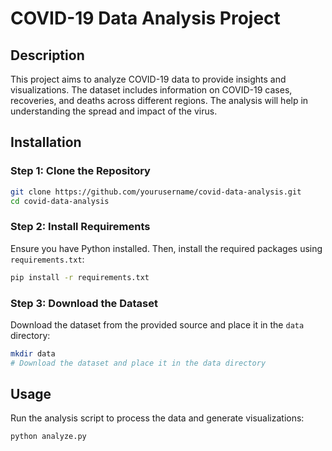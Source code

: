 # COVID-19 Data Analysis Project

## Description
This project aims to analyze COVID-19 data to provide insights and visualizations. The dataset includes information on COVID-19 cases, recoveries, and deaths across different regions. The analysis will help in understanding the spread and impact of the virus.

## Installation

### Step 1: Clone the Repository
```bash
git clone https://github.com/yourusername/covid-data-analysis.git
cd covid-data-analysis
```

### Step 2: Install Requirements
Ensure you have Python installed. Then, install the required packages using `requirements.txt`:
```bash
pip install -r requirements.txt
```

### Step 3: Download the Dataset
Download the dataset from the provided source and place it in the `data` directory:
```bash
mkdir data
# Download the dataset and place it in the data directory
```

## Usage
Run the analysis script to process the data and generate visualizations:
```bash
python analyze.py
```
